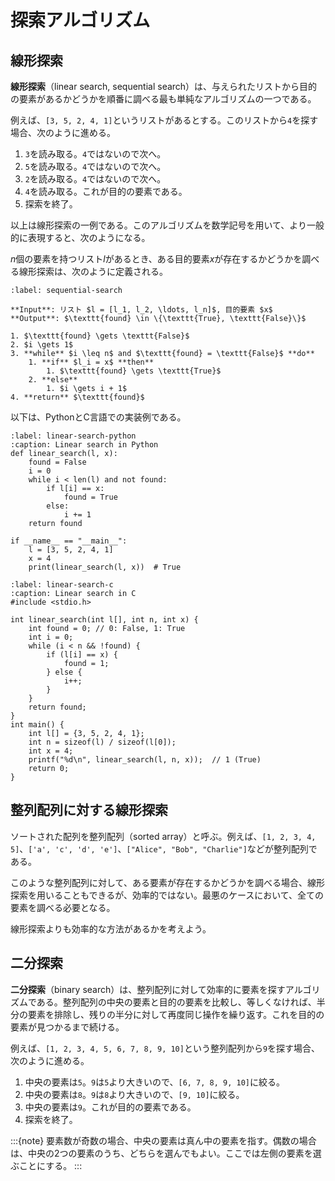 # 探索アルゴリズム

## 線形探索

**線形探索**（linear search, sequential search）は、与えられたリストから目的の要素があるかどうかを順番に調べる最も単純なアルゴリズムの一つである。

例えば、`[3, 5, 2, 4, 1]`というリストがあるとする。このリストから`4`を探す場合、次のように進める。

1. `3`を読み取る。`4`ではないので次へ。
2. `5`を読み取る。`4`ではないので次へ。
3. `2`を読み取る。`4`ではないので次へ。
4. `4`を読み取る。これが目的の要素である。
5. 探索を終了。

以上は線形探索の一例である。このアルゴリズムを数学記号を用いて、より一般的に表現すると、次のようになる。

$n$個の要素を持つリスト$l$があるとき、ある目的要素$x$が存在するかどうかを調べる線形探索は、次のように定義される。

```{prf:algorithm} squential search
:label: sequential-search

**Input**: リスト $l = [l_1, l_2, \ldots, l_n]$, 目的要素 $x$   
**Output**: $\texttt{found} \in \{\texttt{True}, \texttt{False}\}$

1. $\texttt{found} \gets \texttt{False}$
2. $i \gets 1$
3. **while** $i \leq n$ and $\texttt{found} = \texttt{False}$ **do**
    1. **if** $l_i = x$ **then**
        1. $\texttt{found} \gets \texttt{True}$
    2. **else**
        1. $i \gets i + 1$
4. **return** $\texttt{found}$
```

以下は、PythonとC言語での実装例である。

```{code} python
:label: linear-search-python
:caption: Linear search in Python
def linear_search(l, x):
    found = False
    i = 0
    while i < len(l) and not found:
        if l[i] == x:
            found = True
        else:
            i += 1
    return found

if __name__ == "__main__":
    l = [3, 5, 2, 4, 1]
    x = 4
    print(linear_search(l, x))  # True
```

```{code} c
:label: linear-search-c
:caption: Linear search in C
#include <stdio.h>

int linear_search(int l[], int n, int x) {
    int found = 0; // 0: False, 1: True
    int i = 0;
    while (i < n && !found) {
        if (l[i] == x) {
            found = 1;
        } else {
            i++;
        }
    }
    return found;
}
int main() {
    int l[] = {3, 5, 2, 4, 1};
    int n = sizeof(l) / sizeof(l[0]);
    int x = 4;
    printf("%d\n", linear_search(l, n, x));  // 1 (True)
    return 0;
}
```

## 整列配列に対する線形探索

ソートされた配列を整列配列（sorted array）と呼ぶ。例えば、`[1, 2, 3, 4, 5]`、`['a', 'c', 'd', 'e']`、`["Alice", "Bob", "Charlie"]`などが整列配列である。

このような整列配列に対して、ある要素が存在するかどうかを調べる場合、線形探索を用いることもできるが、効率的ではない。最悪のケースにおいて、全ての要素を調べる必要となる。

線形探索よりも効率的な方法があるかを考えよう。

## 二分探索

**二分探索**（binary search）は、整列配列に対して効率的に要素を探すアルゴリズムである。整列配列の中央の要素と目的の要素を比較し、等しくなければ、半分の要素を排除し、残りの半分に対して再度同じ操作を繰り返す。これを目的の要素が見つかるまで続ける。

例えば、`[1, 2, 3, 4, 5, 6, 7, 8, 9, 10]`という整列配列から`9`を探す場合、次のように進める。

1. 中央の要素は`5`。`9`は`5`より大きいので、`[6, 7, 8, 9, 10]`に絞る。
2. 中央の要素は`8`。`9`は`8`より大きいので、`[9, 10]`に絞る。
3. 中央の要素は`9`。これが目的の要素である。
4. 探索を終了。

:::{note}
要素数が奇数の場合、中央の要素は真ん中の要素を指す。偶数の場合は、中央の2つの要素のうち、どちらを選んでもよい。ここでは左側の要素を選ぶことにする。
:::